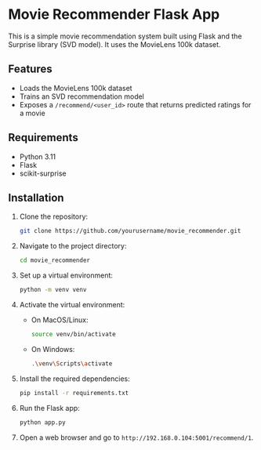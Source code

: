 # Movie Recommender Flask App

This is a simple movie recommendation system built using Flask and the Surprise library (SVD model). It uses the MovieLens 100k dataset.

## Features

- Loads the MovieLens 100k dataset
- Trains an SVD recommendation model
- Exposes a `/recommend/<user_id>` route that returns predicted ratings for a movie

## Requirements

- Python 3.11
- Flask
- scikit-surprise

## Installation

1. Clone the repository:
    ```bash
    git clone https://github.com/yourusername/movie_recommender.git
    ```

2. Navigate to the project directory:
    ```bash
    cd movie_recommender
    ```

3. Set up a virtual environment:
    ```bash
    python -m venv venv
    ```

4. Activate the virtual environment:
    - On MacOS/Linux:
        ```bash
        source venv/bin/activate
        ```
    - On Windows:
        ```bash
        .\venv\Scripts\activate
        ```

5. Install the required dependencies:
    ```bash
    pip install -r requirements.txt
    ```

6. Run the Flask app:
    ```bash
    python app.py
    ```

7. Open a web browser and go to `http://192.168.0.104:5001/recommend/1`.
